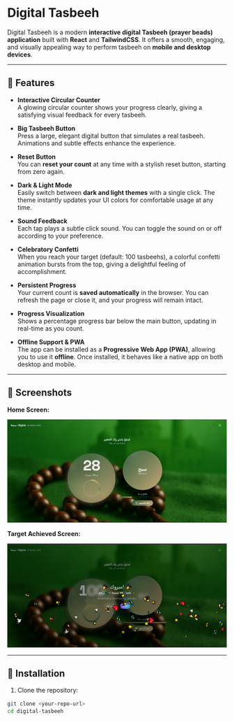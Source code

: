 # Digital Tasbeeh

Digital Tasbeeh is a modern **interactive digital Tasbeeh (prayer beads) application** built with **React** and **TailwindCSS**. It offers a smooth, engaging, and visually appealing way to perform tasbeeh on **mobile and desktop devices**.

---

## 🌟 Features

- **Interactive Circular Counter**  
  A glowing circular counter shows your progress clearly, giving a satisfying visual feedback for every tasbeeh.

- **Big Tasbeeh Button**  
  Press a large, elegant digital button that simulates a real tasbeeh. Animations and subtle effects enhance the experience.

- **Reset Button**  
  You can **reset your count** at any time with a stylish reset button, starting from zero again.

- **Dark & Light Mode**  
  Easily switch between **dark and light themes** with a single click. The theme instantly updates your UI colors for comfortable usage at any time.

- **Sound Feedback**  
  Each tap plays a subtle click sound. You can toggle the sound on or off according to your preference.

- **Celebratory Confetti**  
  When you reach your target (default: 100 tasbeehs), a colorful confetti animation bursts from the top, giving a delightful feeling of accomplishment.

- **Persistent Progress**  
  Your current count is **saved automatically** in the browser. You can refresh the page or close it, and your progress will remain intact.

- **Progress Visualization**  
  Shows a percentage progress bar below the main button, updating in real-time as you count.

- **Offline Support & PWA**  
  The app can be installed as a **Progressive Web App (PWA)**, allowing you to use it **offline**. Once installed, it behaves like a native app on both desktop and mobile.

---

## 📸 Screenshots

**Home Screen:**

![Home](public/screenshots/home.png)

**Target Achieved Screen:**

![Done](public/screenshots/done.png)

---

## 🚀 Installation

1. Clone the repository:

```bash
git clone <your-repo-url>
cd digital-tasbeeh
